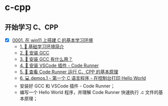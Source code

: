# c-cpp

<!-- #region:toc -->

<!-- #endregion:toc -->

## 开始学习 C、CPP

- [x] [0001. 在 win11 上搭建 C 的基本学习环境](https://github.com/Tdahuyou/c-cpp/tree/main/0001.%20%E5%9C%A8%20win11%20%E4%B8%8A%E6%90%AD%E5%BB%BA%20C%20%E7%9A%84%E5%9F%BA%E6%9C%AC%E5%AD%A6%E4%B9%A0%E7%8E%AF%E5%A2%83/README.md) <!-- [locale](./0001.%20%E5%9C%A8%20win11%20%E4%B8%8A%E6%90%AD%E5%BB%BA%20C%20%E7%9A%84%E5%9F%BA%E6%9C%AC%E5%AD%A6%E4%B9%A0%E7%8E%AF%E5%A2%83/README.md) -->  
  - [1. 📒 基础学习环境简介](https://github.com/Tdahuyou/c-cpp/tree/main/0001.%20%E5%9C%A8%20win11%20%E4%B8%8A%E6%90%AD%E5%BB%BA%20C%20%E7%9A%84%E5%9F%BA%E6%9C%AC%E5%AD%A6%E4%B9%A0%E7%8E%AF%E5%A2%83/README.md#1--基础学习环境简介)
  - [2. 📒 安装 GCC](https://github.com/Tdahuyou/c-cpp/tree/main/0001.%20%E5%9C%A8%20win11%20%E4%B8%8A%E6%90%AD%E5%BB%BA%20C%20%E7%9A%84%E5%9F%BA%E6%9C%AC%E5%AD%A6%E4%B9%A0%E7%8E%AF%E5%A2%83/README.md#2--安装-gcc)
  - [3. 🤔 安装 GCC 有什么用？](https://github.com/Tdahuyou/c-cpp/tree/main/0001.%20%E5%9C%A8%20win11%20%E4%B8%8A%E6%90%AD%E5%BB%BA%20C%20%E7%9A%84%E5%9F%BA%E6%9C%AC%E5%AD%A6%E4%B9%A0%E7%8E%AF%E5%A2%83/README.md#3--安装-gcc-有什么用)
  - [4. 📒 安装 VSCode 插件 - Code Runner](https://github.com/Tdahuyou/c-cpp/tree/main/0001.%20%E5%9C%A8%20win11%20%E4%B8%8A%E6%90%AD%E5%BB%BA%20C%20%E7%9A%84%E5%9F%BA%E6%9C%AC%E5%AD%A6%E4%B9%A0%E7%8E%AF%E5%A2%83/README.md#4--安装-vscode-插件---code-runner)
  - [5. 📒 查看 Code Runner 运行 C、CPP 的基本原理](https://github.com/Tdahuyou/c-cpp/tree/main/0001.%20%E5%9C%A8%20win11%20%E4%B8%8A%E6%90%AD%E5%BB%BA%20C%20%E7%9A%84%E5%9F%BA%E6%9C%AC%E5%AD%A6%E4%B9%A0%E7%8E%AF%E5%A2%83/README.md#5--查看-code-runner-运行-ccpp-的基本原理)
  - [6. 💻 demos.1 - 第一个 C 语言程序 - 在控制台打印 Hello World](https://github.com/Tdahuyou/c-cpp/tree/main/0001.%20%E5%9C%A8%20win11%20%E4%B8%8A%E6%90%AD%E5%BB%BA%20C%20%E7%9A%84%E5%9F%BA%E6%9C%AC%E5%AD%A6%E4%B9%A0%E7%8E%AF%E5%A2%83/README.md#6--demos1---第一个-c-语言程序---在控制台打印-hello-world)
  - 安装好 GCC 和 VSCode 插件 - Code Runner；
  - 编写一个 Hello World 程序，并理解 Code Runner 快速执行 .c 文件的基本原理；
  
